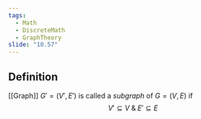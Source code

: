 ```yaml
---
tags:
  - Math
  - DiscreteMath
  - GraphTheory
slide: "10.57"
---
```

## Definition
[[Graph]] $G'=(V',E')$ is called a *subgraph* of $G=(V,E)$ if $$V'\subseteq V\;\&\;E'\subseteq E$$
